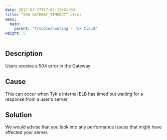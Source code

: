 ```yaml
---
date: 2017-03-27T17:02:12+01:00
title: “504 GATEWAY_TIMEOUT“ error
menu:
  main:
    parent: "Troubleshooting - Tyk Cloud"
weight: 5 
---
```


## Description

Users receive a 504 error in the Gateway

## Cause

This can occur when Tyk's internal ELB has timed out waiting for a response from a user's server

## Solution

We would advise that you look into any performance issues that might have affected your server.